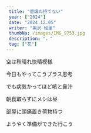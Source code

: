 ```yaml
---
 title: "意識た持てない" 
 year: ["2024"] 
 date: "2024.12.05" 
 writer: "黒沢 絵里" 
 thumbNa: /images/IMG_9753.jpg 
 description: "。" 
 tag: ["花"] 
---
```


空は秋晴れ快晴模様


今日もやってこうプラス思考


でも病気かってほど咳と鼻汁


朝食取らずにメシは昼


部屋に頭痛置き荷物持つ


ようやく準備ができた行こう


<!--

あからさまな高い段差

バカな頭からは避けるってanswer

まだ憚られる人目ゆえの情動 

人の性憚れるのは憎まれっこの根性

死に意味を見出し期待しない命の道筋 

失態見聞きして皮肉が嫌いって綺麗事は言い過ぎ

 



![Alt text](/images/IMG_0139.jpg)

「いま」が「いざ」である。

そうらしい。知らんけどそうらしい。だれか偉い人が言ってた。

って思い出して頭痛と起きた朝、きりん。キリン。

キリンを見ようと思った。アミメキリン。サバンナでの闘争心と緊張感を失ったあの動物園のキリン。


動物園まで幸い徒歩で向


  

![Alt text](/images/IMG_9.jpg) 
![Alt text](/images/IMG_9.jpg) 
![Alt text](/images/IMG_9.jpg) 

  
-->
